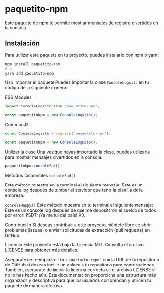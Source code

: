 # paquetito-npm

Este paquete de npm te permite mostrar mensajes de registro divertidos en la consola.

## Instalación

Para utilizar este paquete en tu proyecto, puedes instalarlo con npm o yarn:

```bash
npm install paquetito-npm
# o
yarn add paquetito-npm
```
Uso
Importar el paquete
Puedes importar la clase `ConsoleLogsito` en tu código de la siguiente manera:

ES6 Modules
```javascript
import ConsoleLogsito from "paquetito-npm";

const paquetitoNpm = new ConsoleLogsito();
```
CommonJS
```javascript
const ConsoleLogsito = require("paquetito-npm");

const paquetitoNpm = new ConsoleLogsito();
```
Utilizar la clase
Una vez que hayas importado la clase, puedes utilizarla para mostrar mensajes divertidos en la consola:
```javascript
paquetitoNpm.consoleSad();

```
Métodos Disponibles
`consoleSad()`

Este método muestra en la terminal el siguiente mensaje:
Este es un console.log después de tumbar el servidor que tenía la planilla de la empresa.

`consoleHappy()`
Este método muestra en tu terminal el siguiente mensaje:
Este es un console.log después de que me depositaron el sueldo de todos por error! 
PSDT: ¡Ya me fui del país! XD.

Contribución
Si deseas contribuir a este proyecto, siéntete libre de abrir problemas (issues) o enviar solicitudes de extracción (pull requests) en GitHub.

Licencia
Este proyecto está bajo la Licencia MIT. Consulta el archivo LICENSE para obtener más detalles.


Asegúrate de reemplazar `"tu-usuario/tu-repo"` con la URL de tu repositorio de GitHub si deseas incluir un enlace a tu repositorio para contribuciones. También, asegúrate de incluir la licencia correcta en el archivo LICENSE si no lo has hecho aún. Esta documentación proporciona una estructura más organizada y descriptiva para que los usuarios comprendan y utilicen tu paquete de manera efectiva.
